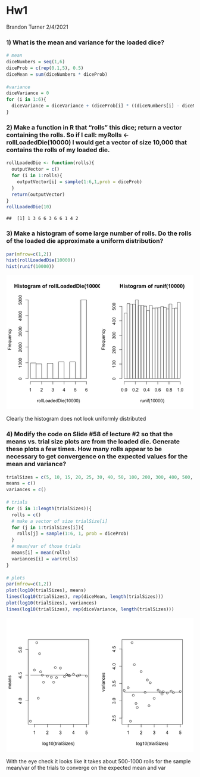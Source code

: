 Hw1
================
Brandon Turner
2/4/2021

### 1) What is the mean and variance for the loaded dice?

``` r
# mean
diceNumbers = seq(1,6)
diceProb = c(rep(0.1,5), 0.5)
diceMean = sum(diceNumbers * diceProb)

#variance
diceVariance = 0
for (i in 1:6){
  diceVariance = diceVariance + (diceProb[i] * ((diceNumbers[i] - diceMean)**2))
}
```

### 2) Make a function in R that “rolls” this dice; return a vector containing the rolls. So if I call: myRolls &lt;- rollLoadedDie(10000) I would get a vector of size 10,000 that contains the rolls of my loaded die.

``` r
rollLoadedDie <- function(rolls){
  outputVector = c()
  for (i in 1:rolls){
    outputVector[i] = sample(1:6,1,prob = diceProb)
  }
  return(outputVector)
}
rollLoadedDie(10)
```

    ##  [1] 1 3 6 6 3 6 6 1 4 2

### 3) Make a histogram of some large number of rolls. Do the rolls of the loaded die approximate a uniform distribution?

``` r
par(mfrow=c(1,2))
hist(rollLoadedDie(10000))
hist(runif(10000))
```

![](HW1_files/figure-markdown_github/unnamed-chunk-3-1.png)

Clearly the histogram does not look uniformly distributed

### 4) Modify the code on Slide \#58 of lecture \#2 so that the means vs. trial size plots are from the loaded die. Generate these plots a few times. How many rolls appear to be necessary to get convergence on the expected values for the mean and variance?

``` r
trialSizes = c(5, 10, 15, 20, 25, 30, 40, 50, 100, 200, 300, 400, 500, 1000, 2000, 3000, 4000, 5000, 10000, 20000, 30000, 100000)
means = c()
variances = c()

# trials
for (i in 1:length(trialSizes)){
  rolls = c()
  # make a vector of size trialSize[i]
  for (j in 1:trialSizes[i]){
    rolls[j] = sample(1:6, 1, prob = diceProb)
  }
  # mean/var of those trials
  means[i] = mean(rolls)
  variances[i] = var(rolls)
}

# plots 
par(mfrow=c(1,2))
plot(log10(trialSizes), means)
lines(log10(trialSizes), rep(diceMean, length(trialSizes)))
plot(log10(trialSizes), variances)
lines(log10(trialSizes), rep(diceVariance, length(trialSizes)))
```

![](HW1_files/figure-markdown_github/unnamed-chunk-4-1.png)

With the eye check it looks like it takes about 500-1000 rolls for the sample mean/var of the trials to converge on the expected mean and var
